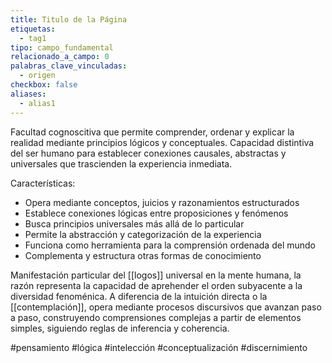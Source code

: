 ```yaml
---
title: Titulo de la Página
etiquetas:
  - tag1
tipo: campo_fundamental
relacionado_a_campo: 0
palabras_clave_vinculadas:
  - origen
checkbox: false
aliases:
  - alias1
---
```


Facultad cognoscitiva que permite comprender, ordenar y explicar la realidad mediante principios lógicos y conceptuales. Capacidad distintiva del ser humano para establecer conexiones causales, abstractas y universales que trascienden la experiencia inmediata.

Características:
- Opera mediante conceptos, juicios y razonamientos estructurados
- Establece conexiones lógicas entre proposiciones y fenómenos
- Busca principios universales más allá de lo particular
- Permite la abstracción y categorización de la experiencia
- Funciona como herramienta para la comprensión ordenada del mundo
- Complementa y estructura otras formas de conocimiento

Manifestación particular del [[logos]] universal en la mente humana, la razón representa la capacidad de aprehender el orden subyacente a la diversidad fenoménica. A diferencia de la intuición directa o la [[contemplación]], opera mediante procesos discursivos que avanzan paso a paso, construyendo comprensiones complejas a partir de elementos simples, siguiendo reglas de inferencia y coherencia.

#pensamiento #lógica #intelección #conceptualización #discernimiento
